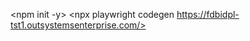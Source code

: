 
<npm init -y>
<npm install playwright>
<node teste.js>
<npx playwright codegen https://fdbidpl-tst1.outsystemsenterprise.com/>